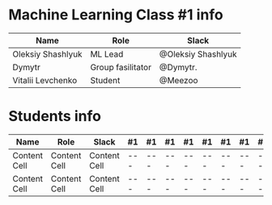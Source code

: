 # Machine Learning Class #1 info

Name              | Role             | Slack             |
------------------|------------------|-------------------|
Oleksiy Shashlyuk | ML Lead          |@Oleksiy Shashlyuk |
Dymytr            | Group fasilitator|@Dymytr.           |
Vitalii Levchenko | Student          |@Meezoo



# Students info

Name            | Role         | Slack       |#1 |#1 |#1 |#1 |#1 |#1 |#1 |#1 |#1 |#1 |#1 |#1 |#1 |#1 |
----------------|--------------|-------------|---|---|---|---|---|---|---|---|---|---|---|---|---|---|
Content Cell    | Content Cell |Content Cell |---|---|---|---|---|---|---|---|---|---|---|---|---|---|
Content Cell    | Content Cell |Content Cell |---|---|---|---|---|---|---|---|---|---|---|---|---|---|
